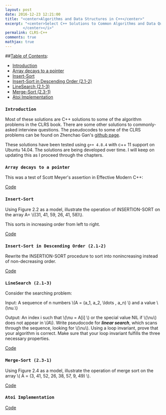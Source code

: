 ```yaml
---
layout: post
date: 2016-12-23 12:21:00
title: "<center>Algorithms and Data Structures in C++</center>"
excerpt: "<center>Select C++ Solutions to Common Algorithms and Data Questions
        </center></i>"
permalink: CLRS-C++
comments: true
mathjax: true
---
```


<script type="text/x-mathjax-config">
MathJax.Hub.Config({
  TeX: { equationNumbers: { autoNumber: "AMS" } }
});
</script>

<!--Mathjax Parser -->
<script type="text/javascript" async
  src="https://cdn.mathjax.org/mathjax/latest/MathJax.js?config=TeX-MML-AM_CHTML">
</script>

<script type="text/x-mathjax-config">
MathJax.Hub.Config({
  tex2jax: {inlineMath: [['$','$'], ['\\(','\\)']]}
});
</script>

##[Table of Contents](#table-of-contents):

  - [Introduction](#introduction)
  - [Array decays to a pointer](#array-decays-to-a-pointer)
  - [Insert-Sort](#insert-sort)
  - [Insert-Sort in Descending Order (2.1-2)](#insert-sort-in-descending-order-(2.1-2))
  - [LineSearch (2.1-3)](#lineSearch-(2.1-3))
  - [Merge-Sort (2.3-1)](#merge-sort-(2.3-1))
  - [Atoi Implementation](#atoi-implementation)

<a name='introduction'></a>
### `Introduction`

Most of these solutions are C++ solutions to some of the algorithm problems in the CLRS book. 
There are some other solutions to commonly-asked interview questions.
The pseudocodes to some of the CLRS problems can be found on Zhenchao Gan's [github page](https://github.com/gzc/CLRS).

These solutions have been tested using `g++ 4.8.4` with c++ 11 support on Ubuntu 14.04. The solutions are being developed over time. I will keep on updating this as I proceed through the chapters. 

<a name='array-decays-to-a-pointer'></a>
### `Array decays to a pointer`

This was a test of Scott Meyer's assertion in Effective Modern C++:

[Code](https://github.com/lakehanne/CLRS/blob/master/src/arraydecaystopointer.cxx)

<a name='insert-sort'></a>
### `Insert-Sort`

Using Figure 2.2 as a model, illustrate the operation of INSERTION-SORT on the
array A= \\((31, 41, 59, 26, 41, 58)\\).

This sorts in increasing order from left to right.

[Code](https://github.com/lakehanne/CLRS/blob/master/src/insertsort.cxx)

<a name='insert-sort-in-descending-order-(2.1-2)'></a>
### `Insert-Sort in Descending Order (2.1-2)`

Rewrite the INSERTION-SORT procedure to sort into nonincreasing instead of non-decreasing order.

[Code](https://github.com/lakehanne/CLRS/blob/master/src/insertsort_descending.cxx)

<a name='lineSearch-(2.1-3)'></a>
### `LineSearch (2.1-3)`

Consider the searching problem:

Input: A sequence of n numbers \\(A = (a\_1, a\_2, \ldots , a\_n) \\) and a value \\(\nu.\\)

Output: An index i such that \\(\nu = A[i] \\) or the special value NIL if \\(\nu\\) does not appear in \\(A\\).
Write pseudocode for _**linear search**_, which scans through the sequence, looking for \\(\nu\\). Using a loop invariant, prove that your algorithm is correct. Make sure that your loop invariant fulfills the three necessary properties.

[Code](https://github.com/lakehanne/CLRS/blob/master/src/linesearch.cxx)

<a name='merge-sort-(2.3-1)'></a>
### `Merge-Sort (2.3-1)`

Using Figure 2.4 as a model, illustrate the operation of merge sort on the array \\( A = (3, 41, 52, 26, 38, 57, 9, 49) \\).

[Code](https://github.com/lakehanne/CLRS/blob/master/src/mergesort.cxx)

<a name='atoi-implementation'></a>
### `Atoi Implementation`

[Code](https://github.com/lakehanne/CLRS/blob/master/src/atoi.cxx)
